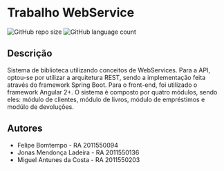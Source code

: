 # Trabalho WebService

![GitHub repo size](https://img.shields.io/github/repo-size/fbomtempo/sistema-biblioteca?style=for-the-badge)
![GitHub language count](https://img.shields.io/github/languages/count/fbomtempo/sistema-biblioteca?style=for-the-badge)

## Descrição

Sistema de biblioteca utilizando conceitos de WebServices. Para a API, optou-se por utilizar a arquitetura REST, sendo a implementação feita através do framework Spring Boot. Para o front-end, foi utilizado o framework Angular 2+. O sistema é composto por quatro módulos, sendo eles: módulo de clientes, módulo de livros, módulo de empréstimos e modúlo de devoluções.

## Autores

* Felipe Bomtempo - RA 2011550094
* Jonas Mendonça Ladeira - RA 2011550136
* Miguel Antunes da Costa - RA 2011550203
